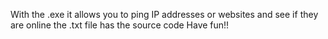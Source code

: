 With the .exe it allows you to ping IP addresses or websites and see if they are online
the .txt file has the source code 
Have fun!!
